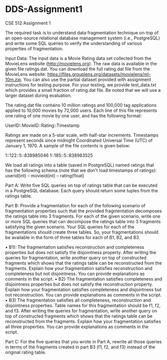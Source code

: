 # DDS-Assignment1

CSE 512 Assignment 1

The required task is to understand data fragmentation technique on-top of an open-source relational database management system (i.e., PostgreSQL) and write some SQL queries to verify the understanding of various properties of fragmentation.

Input Data: The input data is a Movie Rating data set collected from the MovieLens website (http://movielens.org). The raw data is available in the given file ratings.dat. You can download the full rating.dat file from the MovieLens website: https://files.grouplens.org/datasets/movielens/ml-10m.zip. You can also use the partial dataset provided with assignment instructions for testing purpose. For your testing, we provide test_data.txt which provides a small fraction of rating.dat file. Be noted that we will use a larger dataset during evaluation.

The rating.dat file contains 10 million ratings and 100,000 tag applications applied to 10,000 movies by 72,000 users. Each line of this file represents one rating of one movie by one user, and has the following format:

UserID::MovieID::Rating::Timestamp

Ratings are made on a 5-star scale, with half-star increments. Timestamps represent seconds since midnight Coordinated Universal Time (UTC) of January 1, 1970. A sample of the file contents is given below:

1::122::5::838985046 1::185::5::838983525

We load all ratings into a table (saved in PostgreSQL) named ratings that has the following schema (note that we don't load timestamps of ratings):
userid(int) – movieid(int) – rating(float)

Part A: Write five SQL queries on top of ratings table that can be executed in a PostgreSQL database. Each query should return some tuples from the ratings table.

Part B: Provide a fragmentation for each of the following scenario of fragmentation properties such that the provided fragmentation decomposes the ratings table into 3 fragments. For each of the given scenario, write one or more SQL queries that can decompose the ratings table into 3 fragments satisfying the given scenario. Your SQL queries for each of the fragmentations should create three tables. So, your fragmentations should be available in the form of three tables for each of B1, B2, and B3.
  
• B1): The fragmentation satisfies reconstruction and completeness properties but does not satisfy the disjointness property. After writing the queries for fragmentation, write another query on top of constructed fragments which shows that the ratings table can be reconstructed from the fragments. Explain how your fragmentation satisfies reconstruction and completeness but not disjointness. You can provide explanations as comments in the script.
• B2) The fragmentation satisfies completeness and disjointness properties but does not satisfy the reconstruction property. Explain how your fragmentation satisfies completeness and disjointness but not reconstruction. You can provide explanations as comments in the script.
• B3) The fragmentation satisfies all completeness, reconstruction and disjointness properties. Table names for this fragmentation should be f1, f2, and f3. After writing the queries for fragmentation, write another query on top of constructed fragments which shows that the ratings table can be reconstructed from the fragments. Explain how your fragmentation satisfies all three properties. You can provide explanations as comments in the script.

Part C: For the five queries that you wrote in Part A, rewrite all those queries in terms of the fragments created in part B3 (f1, f2, and f3) instead of the original rating table.

